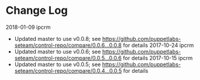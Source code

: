 # Change Log

2018-01-09 ipcrm
  * Updated master to use v0.0.8; see https://github.com/puppetlabs-seteam/control-repo/compare/0.0.6...0.0.8 for details
2017-10-24 ipcrm
  * Updated master to use v0.0.6; see https://github.com/puppetlabs-seteam/control-repo/compare/0.0.5...0.0.6 for details
2017-10-15 ipcrm
  * Updated master to use v0.0.5; see https://github.com/puppetlabs-seteam/control-repo/compare/0.0.4...0.0.5 for details

